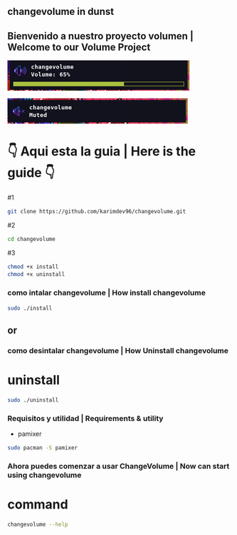 ## changevolume in dunst
## Bienvenido a nuestro proyecto volumen | Welcome to our Volume Project

![fotos](img/volume.png)

![fotos](img/muted.png)

# 👇 Aqui esta la guia | Here is the guide 👇


#1
```bash
git clone https://github.com/karimdev96/changevolume.git
```
#2
```bash
cd changevolume
```
#3
```bash
chmod +x install
chmod +x uninstall
```
### como intalar **changevolume** | How  install **changevolume**
<!-- # install -->
```bash
sudo ./install
```
## or
### como desintalar changevolume | How Uninstall changevolume
# uninstall 
```bash
sudo ./uninstall
```
<!-- ### debe instalar pamixer para que pueda ejecutar changevolume -->
### Requisitos y utilidad | Requirements & utility
- pamixer
```bash
sudo pacman -S pamixer
```

### Ahora puedes comenzar a usar ChangeVolume | Now can start using changevolume
# command
```bash
changevolume --help
```
